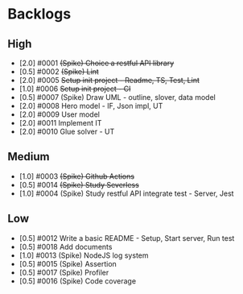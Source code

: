 # Backlogs

## High

-   [2.0] #0001 ~~(Spike) Choice a restful API library~~
-   [0.5] #0002 ~~(Spike) Lint~~
-   [2.0] #0005 ~~Setup init project - Readme, TS, Test, Lint~~
-   [1.0] #0006 ~~Setup init project - CI~~
-   [0.5] #0007 (Spike) Draw UML - outline, slover, data model
-   [2.0] #0008 Hero model - IF, Json impl, UT
-   [2.0] #0009 User model
-   [2.0] #0011 Implement IT
-   [2.0] #0010 Glue solver - UT

## Medium

-   [1.0] #0003 ~~(Spike) Github Actions~~
-   [0.5] #0014 ~~(Spike) Study Severless~~
-   [1.0] #0004 (Spike) Study restful API integrate test - Server, Jest

## Low

-   [0.5] #0012 Write a basic README - Setup, Start server, Run test
-   [0.5] #0018 Add documents
-   [1.0] #0013 (Spike) NodeJS log system
-   [0.5] #0015 (Spike) Assertion
-   [0.5] #0017 (Spike) Profiler
-   [0.5] #0016 (Spike) Code coverage
